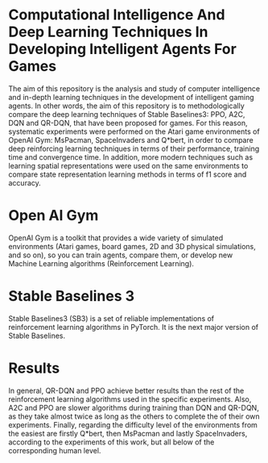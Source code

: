 # Computational Intelligence And Deep Learning Techniques In Developing Intelligent Agents For Games

The aim of this repository is the analysis and study of computer intelligence and in-depth learning techniques in the development of intelligent gaming agents. In other words, the aim of this repository is to methodologically compare the deep learning techniques of Stable Baselines3: PPO, A2C, DQN and QR-DQN, that have been proposed for games. For this reason, systematic experiments were performed on the Atari game environments of OpenAI Gym: MsPacman, SpaceInvaders and Q*bert, in order to compare deep reinforcing learning techniques in terms of their performance, training time and convergence time. In addition, more modern techniques such as learning spatial representations were used on the same environments to compare state representation learning methods in terms of f1 score and accuracy.

# Open AI Gym

OpenAI Gym is a toolkit that provides a wide variety of simulated environments (Atari games, board games, 2D and 3D physical simulations, and so on), so you can train agents, compare them, or develop new Machine Learning algorithms (Reinforcement Learning).

# Stable Baselines 3

Stable Baselines3 (SB3) is a set of reliable implementations of reinforcement learning algorithms in PyTorch. It is the next major version of Stable Baselines.

# Results

In general, QR-DQN and PPO achieve better results than the rest of the reinforcement learning algorithms used in the specific experiments. Also, A2C and PPO are slower algorithms during training than DQN and QR-DQN, as they take almost twice as long as the others to complete the of their own experiments. Finally, regarding the difficulty level of the environments from the easiest are firstly Q*bert, then MsPacman and lastly SpaceInvaders, according to the experiments of this work, but all below of the corresponding human level.
